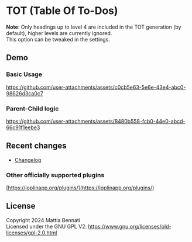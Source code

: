 # TOT (Table Of To-Dos)
**Note**: Only headings up to level 4 are included in the TOT generation (by default), higher levels are currently ignored.  
This option can be tweaked in the settings.

## Demo
### Basic Usage
https://github.com/user-attachments/assets/c0cb5e63-5e6e-43e4-abc0-98626d3ca0c7

### Parent-Child logic
https://github.com/user-attachments/assets/8480b558-fcb0-44e0-abcd-66c91f1eebe3



## Recent changes
- [Changelog](/CHANGELOG.md)

### Other officially supported plugins
[https://joplinapp.org/plugins/](https://joplinapp.org/plugins/)

## License
Copyright 2024 Mattia Bennati  
Licensed under the GNU GPL V2: https://www.gnu.org/licenses/old-licenses/gpl-2.0.html
